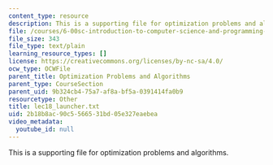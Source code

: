 ```yaml
---
content_type: resource
description: This is a supporting file for optimization problems and algorithms.
file: /courses/6-00sc-introduction-to-computer-science-and-programming-spring-2011/2b18b8ac90c5566531bd05e327eaebea_lec18_launcher.txt
file_size: 343
file_type: text/plain
learning_resource_types: []
license: https://creativecommons.org/licenses/by-nc-sa/4.0/
ocw_type: OCWFile
parent_title: Optimization Problems and Algorithms
parent_type: CourseSection
parent_uid: 9b324cb4-75a7-af8a-bf5a-0391414fa0b9
resourcetype: Other
title: lec18_launcher.txt
uid: 2b18b8ac-90c5-5665-31bd-05e327eaebea
video_metadata:
  youtube_id: null
---
```

This is a supporting file for optimization problems and algorithms.